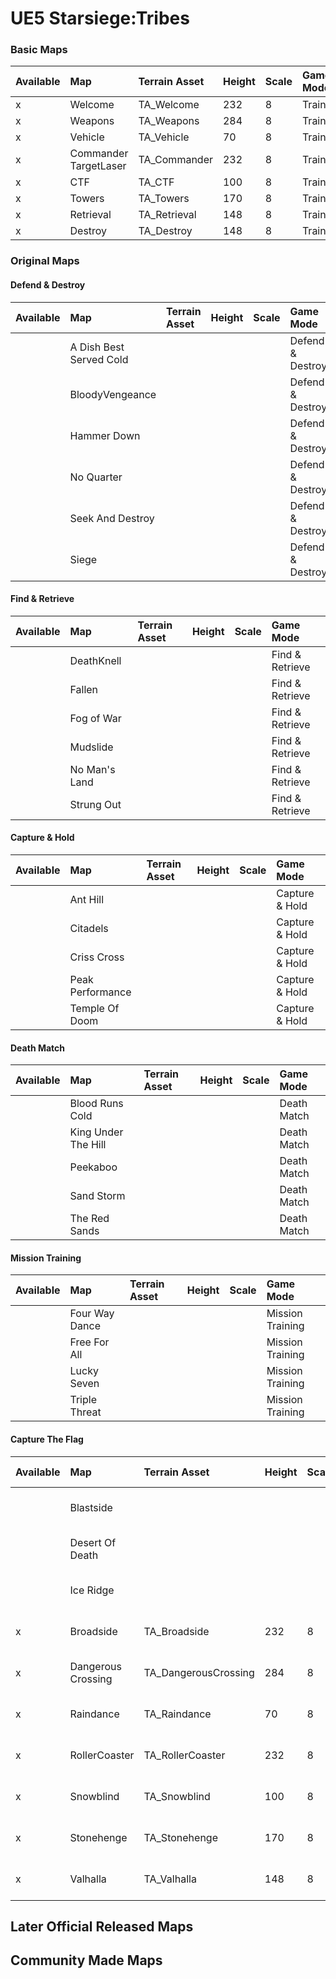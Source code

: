 # UE5 Starsiege:Tribes

### Basic Maps

| Available | Map                     | Terrain Asset        | Height | Scale | Game Mode  |
|:----------|:------------------------|:---------------------|:-------|:------|:-----------|
| x         | Welcome                 | TA_Welcome           | 232    | 8     | Training   |
| x         | Weapons                 | TA_Weapons           | 284    | 8     | Training   |
| x         | Vehicle                 | TA_Vehicle           | 70     | 8     | Training   |
| x         | Commander TargetLaser   | TA_Commander         | 232    | 8     | Training   |
| x         | CTF                     | TA_CTF               | 100    | 8     | Training   |
| x         | Towers                  | TA_Towers            | 170    | 8     | Training   |
| x         | Retrieval               | TA_Retrieval         | 148    | 8     | Training   |
| x         | Destroy                 | TA_Destroy           | 148    | 8     | Training   |


### Original Maps

#### Defend & Destroy

| Available | Map                     | Terrain Asset        | Height | Scale | Game Mode        |
|:----------|:------------------------|:---------------------|:-------|:------|:-----------------|
|           | A Dish Best Served Cold |                      |        |       | Defend & Destroy |
|           | BloodyVengeance         |                      |        |       | Defend & Destroy |
|           | Hammer Down             |                      |        |       | Defend & Destroy |
|           | No Quarter              |                      |        |       | Defend & Destroy |
|           | Seek And Destroy        |                      |        |       | Defend & Destroy |
|           | Siege                   |                      |        |       | Defend & Destroy |


#### Find & Retrieve 

| Available | Map                     | Terrain Asset        | Height | Scale | Game Mode        |
|:----------|:------------------------|:---------------------|:-------|:------|:-----------------|
|           | DeathKnell              |                      |        |       | Find & Retrieve  |
|           | Fallen                  |                      |        |       | Find & Retrieve  |
|           | Fog of War              |                      |        |       | Find & Retrieve  |
|           | Mudslide                |                      |        |       | Find & Retrieve  |
|           | No Man's Land           |                      |        |       | Find & Retrieve  |
|           | Strung Out              |                      |        |       | Find & Retrieve  |


#### Capture & Hold

| Available | Map                     | Terrain Asset        | Height | Scale | Game Mode        |
|:----------|:------------------------|:---------------------|:-------|:------|:-----------------|
|           | Ant Hill                |                      |        |       | Capture & Hold   |
|           | Citadels                |                      |        |       | Capture & Hold   |
|           | Criss Cross             |                      |        |       | Capture & Hold   |
|           | Peak Performance        |                      |        |       | Capture & Hold   |
|           | Temple Of Doom          |                      |        |       | Capture & Hold   |

#### Death Match

| Available | Map                     | Terrain Asset        | Height | Scale | Game Mode        |
|:----------|:------------------------|:---------------------|:-------|:------|:-----------------|
|           | Blood Runs Cold         |                      |        |       | Death Match      |
|           | King Under The Hill     |                      |        |       | Death Match      |
|           | Peekaboo                |                      |        |       | Death Match      |
|           | Sand Storm              |                      |        |       | Death Match      |
|           | The Red Sands           |                      |        |       | Death Match      |


#### Mission Training

| Available | Map                     | Terrain Asset        | Height | Scale | Game Mode        |
|:----------|:------------------------|:---------------------|:-------|:------|:-----------------|
|           | Four Way Dance          |                      |        |       | Mission Training |
|           | Free For All            |                      |        |       | Mission Training |
|           | Lucky Seven             |                      |        |       | Mission Training |
|           | Triple Threat           |                      |        |       | Mission Training |


#### Capture The Flag

| Available | Map                     | Terrain Asset        | Height | Scale | Game Mode        |
|:----------|:------------------------|:---------------------|:-------|:------|:-----------------|
|           | Blastside               |                      |        |       | Capture The Flag |
|           | Desert Of Death         |                      |        |       | Capture The Flag |
|           | Ice Ridge               |                      |        |       | Capture The Flag |
| x         | Broadside               | TA_Broadside         | 232    | 8     | Capture The Flag |
| x         | Dangerous Crossing      | TA_DangerousCrossing | 284    | 8     | Capture The Flag |
| x         | Raindance               | TA_Raindance         | 70     | 8     | Capture The Flag |
| x         | RollerCoaster           | TA_RollerCoaster     | 232    | 8     | Capture The Flag |
| x         | Snowblind               | TA_Snowblind         | 100    | 8     | Capture The Flag |
| x         | Stonehenge              | TA_Stonehenge        | 170    | 8     | Capture The Flag |
| x         | Valhalla                | TA_Valhalla          | 148    | 8     | Capture The Flag |

## Later Official Released Maps

## Community Made Maps

